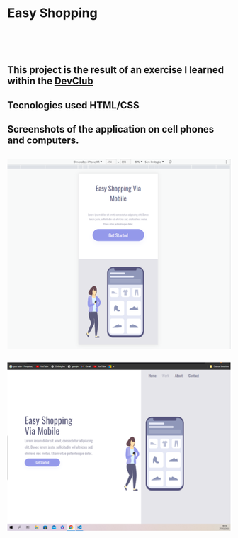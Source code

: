 <h1> Easy Shopping</h1>
<br>
<br>
<br>
<h2> This project is the result of an exercise I learned within the <a href="https://rodolfomori.com.br/devclub">DevClub</a></h2>

<h2> Tecnologies used HTML/CSS<h2>

<h2> Screenshots of the application on cell phones and computers.<h2>
<img src="https://raw.githubusercontent.com/Damatta22/Easy-Shopping/6ce020c6e98ceb3e9095ccb50d3642a4d46cb445/assets/Responsivo%20celular.png"/>
<br>
<br>
<img src="https://github.com/Damatta22/Easy-Shopping/blob/main/assets/responsivo%20sem%20aba%20inspect.png?raw=true"/>
